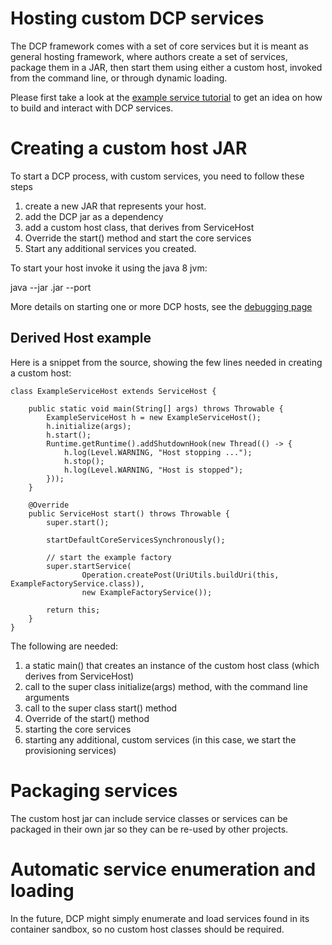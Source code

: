 # Hosting custom DCP services

The DCP framework comes with a set of core services but it is meant as general hosting framework, where authors create a set of services, package them in a JAR, then start them using either a custom host, invoked from the command line, or through dynamic loading.

Please first take a look at the [example service tutorial](./dcp-Example-Service-Tutorial) to get an idea on how to build and interact with DCP services.

# Creating a custom host JAR

To start a DCP process, with custom services, you need to follow these steps

 1. create a new JAR that represents your host.
 1. add the DCP jar as a dependency
 1. add a custom host class, that derives from ServiceHost
 1. Override the start() method and start the core services
 1. Start any additional services you created.

To start your host invoke it using the java 8 jvm:

java --jar <custom-host-name>.jar --port <portnumber>

More details on starting one or more DCP hosts, see the [debugging page](./dcp-Debugging-and-Troubleshooting#starting-a-dcp-host)

## Derived Host example

Here is a snippet from the source, showing the few lines needed in creating a custom host:

```
class ExampleServiceHost extends ServiceHost {

    public static void main(String[] args) throws Throwable {
        ExampleServiceHost h = new ExampleServiceHost();
        h.initialize(args);
        h.start();
        Runtime.getRuntime().addShutdownHook(new Thread(() -> {
            h.log(Level.WARNING, "Host stopping ...");
            h.stop();
            h.log(Level.WARNING, "Host is stopped");
        }));
    }

    @Override
    public ServiceHost start() throws Throwable {
        super.start();

        startDefaultCoreServicesSynchronously();

        // start the example factory
        super.startService(
                Operation.createPost(UriUtils.buildUri(this, ExampleFactoryService.class)),
                new ExampleFactoryService());

        return this;
    }
}

```

The following are needed:
 1. a static main() that creates an instance of the custom host class (which derives from ServiceHost)
 1. call to the super class initialize(args) method, with the command line arguments
 1. call to the super class start() method
 1. Override of the start() method
 1. starting the core services
 1. starting any additional, custom services (in this case, we start the provisioning services)

# Packaging services

The custom host jar can include service classes or services can be packaged in their own jar so they can be re-used by other projects.

# Automatic service enumeration and loading
In the future, DCP might simply enumerate and load services found in its container sandbox, so no custom host classes should be required. 
